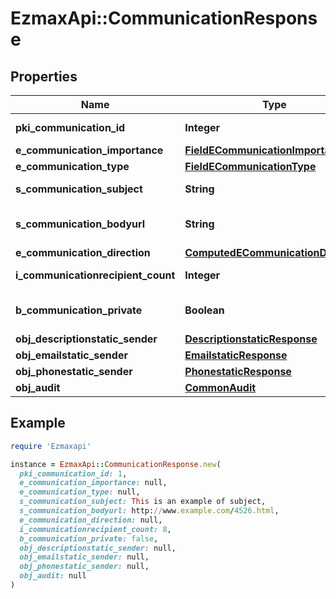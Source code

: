 # EzmaxApi::CommunicationResponse

## Properties

| Name | Type | Description | Notes |
| ---- | ---- | ----------- | ----- |
| **pki_communication_id** | **Integer** | The unique ID of the Communication. |  |
| **e_communication_importance** | [**FieldECommunicationImportance**](FieldECommunicationImportance.md) |  |  |
| **e_communication_type** | [**FieldECommunicationType**](FieldECommunicationType.md) |  |  |
| **s_communication_subject** | **String** | The subject of the Communication |  |
| **s_communication_bodyurl** | **String** | The url of the body used as body in the Communication | [optional] |
| **e_communication_direction** | [**ComputedECommunicationDirection**](ComputedECommunicationDirection.md) |  |  |
| **i_communicationrecipient_count** | **Integer** | The count of Communicationrecipient |  |
| **b_communication_private** | **Boolean** | Whether the Communication is private or not |  |
| **obj_descriptionstatic_sender** | [**DescriptionstaticResponse**](DescriptionstaticResponse.md) |  | [optional] |
| **obj_emailstatic_sender** | [**EmailstaticResponse**](EmailstaticResponse.md) |  | [optional] |
| **obj_phonestatic_sender** | [**PhonestaticResponse**](PhonestaticResponse.md) |  | [optional] |
| **obj_audit** | [**CommonAudit**](CommonAudit.md) |  |  |

## Example

```ruby
require 'Ezmaxapi'

instance = EzmaxApi::CommunicationResponse.new(
  pki_communication_id: 1,
  e_communication_importance: null,
  e_communication_type: null,
  s_communication_subject: This is an example of subject,
  s_communication_bodyurl: http://www.example.com/4526.html,
  e_communication_direction: null,
  i_communicationrecipient_count: 8,
  b_communication_private: false,
  obj_descriptionstatic_sender: null,
  obj_emailstatic_sender: null,
  obj_phonestatic_sender: null,
  obj_audit: null
)
```

